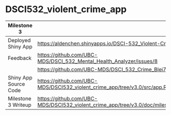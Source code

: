 # DSCI532_violent_crime_app  


| Milestone 3    |             |
| --------------------|---------- |
| Deployed Shiny App | https://aldenchen.shinyapps.io/DSCI-532_Violent-Crime-App/         |
| Feedback | https://github.com/UBC-MDS/DSCI_532_Mental_Health_Analyzer/issues/8 |
| | https://github.com/UBC-MDS/DSCI_532_Crime_Blei7_simchi/issues/10|
| Shiny App Source Code | https://github.com/UBC-MDS/DSCI532_violent_crime_app/tree/v3.0/src/app.R   |
|Milestone 3 Writeup|https://github.com/UBC-MDS/DSCI532_violent_crime_app/tree/v3.0/doc/milestone3_writeup.md|

